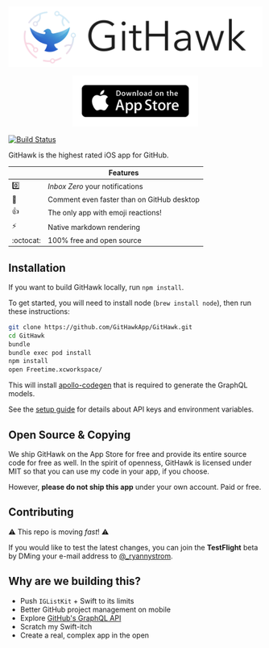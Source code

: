 <a href="https://itunes.apple.com/app/githawk-for-github/id1252320249"><img src="Design/githawk-pulse.gif" /></a>
<p align="center"><a href="https://itunes.apple.com/app/githawk-for-github/id1252320249"><img src="Design/app-store-badge.png" width="250" /></a></p>

[![Build Status](https://www.bitrise.io/app/a912ff037bca7072/status.svg?token=PMpBs9u-C7CBIKPwNLSJrg&branch=master)](https://www.bitrise.io/app/a912ff037bca7072)

GitHawk is the highest rated iOS app for GitHub.

|         | Features  |
----------|-----------------
:zero: | _Inbox Zero_ your notifications
:pencil: | Comment even faster than on GitHub desktop
:thumbsup: | The only app with emoji reactions!
:zap: | Native markdown rendering
:octocat: | 100% free and open source

## Installation

If you want to build GitHawk locally, run `npm install`.

To get started, you will need to install node (`brew install node`), then run these instructions:

```sh
git clone https://github.com/GitHawkApp/GitHawk.git
cd GitHawk
bundle
bundle exec pod install
npm install
open Freetime.xcworkspace/
```

This will install [apollo-codegen](https://github.com/apollographql/apollo-codegen) that is required to generate the GraphQL models.

See the [setup guide](Setup.md) for details about API keys and environment variables.

## Open Source & Copying

We ship GitHawk on the App Store for free and provide its entire source code for free as well. In the spirit of openness, GitHawk is licensed under MIT so that you can use my code in your app, if you choose.

However, **please do not ship this app** under your own account. Paid or free.

## Contributing

:warning: This repo is moving _fast_! :warning:

If you would like to test the latest changes, you can join the **TestFlight** beta by DMing your e-mail address to [@_ryannystrom](https://twitter.com/_ryannystrom).

## Why are we building this?

- Push `IGListKit` + Swift to its limits
- Better GitHub project management on mobile
- Explore [GitHub's GraphQL API](https://developer.github.com/v4/)
- Scratch my Swift-itch
- Create a real, complex app in the open
